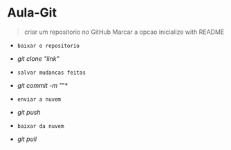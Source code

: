 # Aula-Git
>criar um repositorio no GitHub
>Marcar a opcao inicialize with README

* `baixar o repositorio`
* *git clone "link"*

* `salvar mudancas feitas` 
* *git commit -m "*"*

* `enviar a nuvem`
* *git push*

* `baixar da nuvem`
* *git pull*